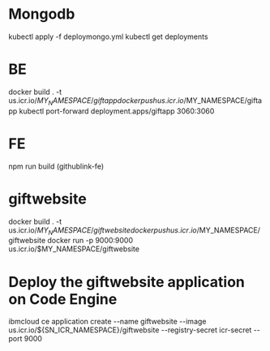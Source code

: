 # Mongodb
kubectl apply -f deploymongo.yml
kubectl get deployments

# BE
docker build . -t us.icr.io/$MY_NAMESPACE/giftapp
docker push us.icr.io/$MY_NAMESPACE/giftapp
kubectl port-forward deployment.apps/giftapp 3060:3060

# FE
npm run build  (githublink-fe)

# giftwebsite
docker build . -t us.icr.io/$MY_NAMESPACE/giftwebsite 
docker push us.icr.io/$MY_NAMESPACE/giftwebsite
docker run -p 9000:9000 us.icr.io/$MY_NAMESPACE/giftwebsite

# Deploy the giftwebsite application on Code Engine
ibmcloud ce application create --name giftwebsite --image us.icr.io/${SN_ICR_NAMESPACE}/giftwebsite --registry-secret icr-secret --port 9000
